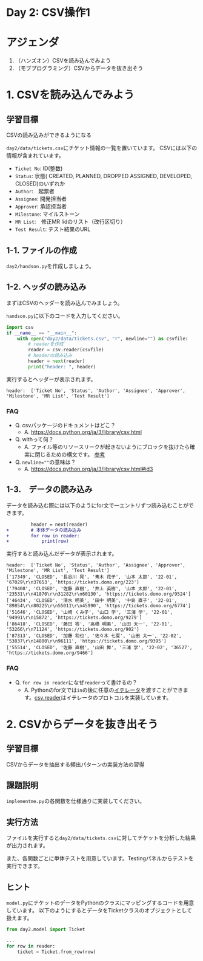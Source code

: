 # Day 2: CSV操作1

# アジェンダ

1. （ハンズオン）CSVを読み込んでみよう
2. （モブプログラミング）CSVからデータを抜き出そう


# 1. CSVを読み込んでみよう

## 学習目標
CSVの読み込みができるようになる

`day2/data/tickets.csv`にチケット情報の一覧を置いています。
CSVには以下の情報が含まれています。

- `Ticket No`: ID(整数)
- `Status`: 状態( CREATED, PLANNED, DROPPED ASSIGNED, DEVELOPED, CLOSED)のいずれか
- `Author`:　起票者
- `Assignee`: 開発担当者
- `Approver`: 承認担当者
- `Milestone`: マイルストーン
- `MR List`:　修正MR Iidのリスト（改行区切り）
- `Test Result`: テスト結果のURL

## 1-1. ファイルの作成
`day2/handson.py`を作成しましょう。

## 1-2. ヘッダの読み込み
まずはCSVのヘッダーを読み込んでみましょう。

`handson.py`に以下のコードを入力してください。

```python
import csv
if __name__ == "__main__":
    with open("day2/data/tickets.csv", "r", newline="") as csvfile:
        # readerを作成`
        reader = csv.reader(csvfile)
        # headerの読み込み
        header = next(reader)
        print("header: ", header)
```

実行するとヘッダーが表示されます。

```
header:  ['Ticket No', 'Status', 'Author', 'Assignee', 'Approver', 'Milestone', 'MR List', 'Test Result']
```

### FAQ
- Q. csvパッケージのドキュメントはどこ？
  - A. https://docs.python.org/ja/3/library/csv.html 
- Q. withって何？
  - A. ファイル等のリソースリークが起きないようにブロックを抜けたら確実に閉じるための構文です。 [参考](https://www.python.jp/pages/with-statement-3.9.html)
- Q. `newline=""`の意味は？
  - A. https://docs.python.org/ja/3/library/csv.html#id3 


## 1-3.　データの読み込み

データを読み込む際には以下のようにfor文で一エントリずつ読み込むことができます。

```diff
         header = next(reader)
+        # 本体データの読み込み
+        for row in reader:
+            print(row)
```

実行すると読み込んだデータが表示されます。

```
header:  ['Ticket No', 'Status', 'Author', 'Assignee', 'Approver', 'Milestone', 'MR List', 'Test Result']
['17349', 'CLOSED', '長谷川 晃', '青木 花子', '山本 太郎', '22-01', '67029\r\n37653', 'https://tickets.domo.org/223']
['79408', 'CLOSED', '佐藤 直樹', '井上 英樹', '山本 太郎', '22-01', '23531\r\n41870\r\n31282\r\n60130', 'https://tickets.domo.org/9524']
['46434', 'CLOSED', '清水 明美', '田中 明美', '中島 直子', '22-01', '89854\r\n80225\r\n55011\r\n45990', 'https://tickets.domo.org/6774']
['51646', 'CLOSED', '山崎 くみ子', '山口 学', '三浦 学', '22-01', '94991\r\n15872', 'https://tickets.domo.org/9279']
['86418', 'CLOSED', '藤田 零', '高橋 明美', '山田 太一', '22-01', '53266\r\n71124', 'https://tickets.domo.org/902']
['87313', 'CLOSED', '加藤 和也', '佐々木 七夏', '山田 太一', '22-02', '53837\r\n14800\r\n96111', 'https://tickets.domo.org/9395']
['55514', 'CLOSED', '佐藤 直樹', '山田 舞', '三浦 学', '22-02', '36527', 'https://tickets.domo.org/9466']
```

### FAQ
- Q. `for row in reader`になぜ`reader`って書けるの？
  - A. Pythonのfor文では`in`の後に任意の[イテレータ](https://docs.python.org/ja/3/library/stdtypes.html#iterator-types)を渡すことができます。[csv.reader](https://docs.python.org/ja/3/library/csv.html#csv.reader)はイテレータのプロトコルを実装しています。

# 2. CSVからデータを抜き出そう 

## 学習目標
CSVからデータを抽出する頻出パターンの実装方法の習得

## 課題説明
`implementme.py`の各関数を仕様通りに実装してください。

## 実行方法
ファイルを実行すると`day2/data/tickets.csv`に対してチケットを分析した結果が出力されます。

また、各関数ごとに単体テストを用意しています。Testingパネルからテストを実行できます。

## ヒント
`model.py`にチケットのデータをPythonのクラスにマッピングするコードを用意しています。
以下のようにするとデータをTicketクラスのオブジェクトとして扱えます。

```python
from day2.model import Ticket

...
for row in reader:
    ticket = Ticket.from_row(row)
```
